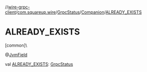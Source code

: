 //[wire-grpc-client](../../../../index.md)/[com.squareup.wire](../../index.md)/[GrpcStatus](../index.md)/[Companion](index.md)/[ALREADY_EXISTS](-a-l-r-e-a-d-y_-e-x-i-s-t-s.md)

# ALREADY_EXISTS

[common]\

@[JvmField](https://kotlinlang.org/api/latest/jvm/stdlib/kotlin.jvm/-jvm-field/index.html)

val [ALREADY_EXISTS](-a-l-r-e-a-d-y_-e-x-i-s-t-s.md): [GrpcStatus](../index.md)
